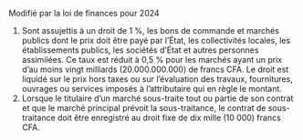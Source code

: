 Modifié par la loi de finances pour 2024
1) Sont assujettis à un droit de 1 %, les bons de commande et marchés publics dont le prix doit être payé par l’État, les collectivités locales, les établissements publics, les sociétés d’État et autres personnes assimilées. Ce taux est réduit à 0,5 % pour les marchés ayant un prix d’au moins vingt milliards (20.000.000.000) de francs CFA.
Le droit est liquidé sur le prix hors taxes ou sur l’évaluation des travaux, fournitures, ouvrages ou services imposés à l’attributaire qui en règle le montant.
2) Lorsque le titulaire d’un marché sous-traite tout ou partie de son contrat et que le marché principal prévoit la sous-traitance, le contrat de sous-traitance doit être enregistré au droit fixe de dix mille (10 000) francs CFA.